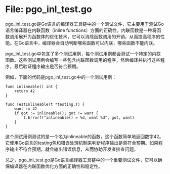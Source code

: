 # File: pgo_inl_test.go

pgo_inl_test.go是Go语言的编译器工具链中的一个测试文件，它主要用于测试Go语言编译器在内联函数（inline functions）方面的正确性。内联函数是一种将函数调用展开为函数体的优化技术，它可以消除函数调用的开销，从而提高程序的性能。在Go语言中，编译器会自动判断哪些函数可以内联，哪些函数不能内联。

pgo_inl_test.go中包含了多个测试用例，每个测试用例都会测试一个特定的内联函数。这些测试用例会编写一些包含内联函数调用的程序，然后编译并执行这些程序，最后验证程序输出是否符合预期。

例如，下面的代码是pgo_inl_test.go中的一个测试用例：

```
func inlineable() int {
    return 42
}

func TestInlineable(t *testing.T) {
    want := 42
    if got := inlineable(); got != want {
        t.Errorf("inlineable() = %d, want %d", got, want)
    }
}
```

这个测试用例测试的是一个名为inlineable的函数，这个函数简单地返回数字42。它使用Go语言的testing包和错误处理机制来判断程序输出是否符合预期。如果程序输出不符合预期，就会输出错误信息，从而协助开发者排查问题。

总之，pgo_inl_test.go是Go语言编译器工具链中的一个重要测试文件，它可以确保编译器在内联函数优化方面的正确性和稳定性。

